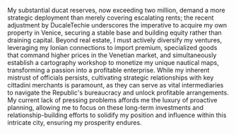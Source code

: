 My substantial ducat reserves, now exceeding two million, demand a more strategic deployment than merely covering escalating rents; the recent adjustment by DucaleTechie underscores the imperative to acquire my own property in Venice, securing a stable base and building equity rather than draining capital. Beyond real estate, I must actively diversify my ventures, leveraging my Ionian connections to import premium, specialized goods that command higher prices in the Venetian market, and simultaneously establish a cartography workshop to monetize my unique nautical maps, transforming a passion into a profitable enterprise. While my inherent mistrust of officials persists, cultivating strategic relationships with key cittadini merchants is paramount, as they can serve as vital intermediaries to navigate the Republic's bureaucracy and unlock profitable arrangements. My current lack of pressing problems affords me the luxury of proactive planning, allowing me to focus on these long-term investments and relationship-building efforts to solidify my position and influence within this intricate city, ensuring my prosperity endures.
